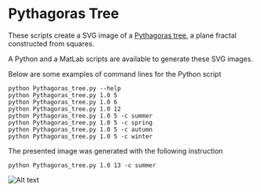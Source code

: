 Pythagoras Tree
===============

These scripts create a SVG image of a [Pythagoras tree](https://en.wikipedia.org/wiki/Pythagoras_tree_%28fractal%29),
a plane fractal constructed from squares.

A Python and a MatLab scripts are available to generate these SVG images.

Below are some examples of command lines for the Python script

    python Pythagoras_tree.py --help
    python Pythagoras_tree.py 1.0 5
    python Pythagoras_tree.py 1.0 6
    python Pythagoras_tree.py 1.0 12
    python Pythagoras_tree.py 1.0 5 -c summer
    python Pythagoras_tree.py 1.0 5 -c spring
    python Pythagoras_tree.py 1.0 5 -c autumn
    python Pythagoras_tree.py 1.0 5 -c winter

The presented image was generated with the following instruction

    python Pythagoras_tree.py 1.0 13 -c summer

![Alt text](https://upload.wikimedia.org/wikipedia/commons/8/88/Pythagoras_tree_1_1_13_Summer.svg)
